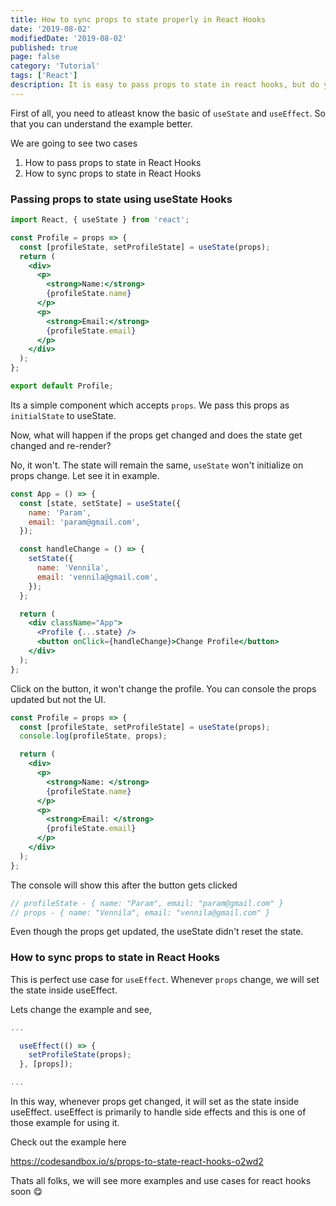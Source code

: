 ```yaml
---
title: How to sync props to state properly in React Hooks
date: '2019-08-02'
modifiedDate: '2019-08-02'
published: true
page: false
category: 'Tutorial'
tags: ['React']
description: It is easy to pass props to state in react hooks, but do you know how to sync props changes to state changes after initialization. It is also easy, lets see that in this article.
---
```


First of all, you need to atleast know the basic of `useState` and `useEffect`. So that you can understand the example better.

We are going to see two cases

1. How to pass props to state in React Hooks
2. How to sync props to state in React Hooks

### Passing props to state using useState Hooks

```jsx
import React, { useState } from 'react';

const Profile = props => {
  const [profileState, setProfileState] = useState(props);
  return (
    <div>
      <p>
        <strong>Name:</strong>
        {profileState.name}
      </p>
      <p>
        <strong>Email:</strong>
        {profileState.email}
      </p>
    </div>
  );
};

export default Profile;
```

Its a simple component which accepts `props`. We pass this props as `initialState` to useState.

Now, what will happen if the props get changed and does the state get changed and re-render?

No, it won't. The state will remain the same, `useState` won't initialize on props change. Let see it in example.

```jsx
const App = () => {
  const [state, setState] = useState({
    name: 'Param',
    email: 'param@gmail.com',
  });

  const handleChange = () => {
    setState({
      name: 'Vennila',
      email: 'vennila@gmail.com',
    });
  };

  return (
    <div className="App">
      <Profile {...state} />
      <button onClick={handleChange}>Change Profile</button>
    </div>
  );
};
```

Click on the button, it won't change the profile. You can console the props updated but not the UI.

```jsx
const Profile = props => {
  const [profileState, setProfileState] = useState(props);
  console.log(profileState, props);

  return (
    <div>
      <p>
        <strong>Name: </strong>
        {profileState.name}
      </p>
      <p>
        <strong>Email: </strong>
        {profileState.email}
      </p>
    </div>
  );
};
```

The console will show this after the button gets clicked

```jsx
// profileState - { name: "Param", email: "param@gmail.com" }
// props - { name: "Vennila", email: "vennila@gmail.com" }
```

Even though the props get updated, the useState didn't reset the state.

### How to sync props to state in React Hooks

This is perfect use case for `useEffect`. Whenever `props` change, we will set the state inside useEffect.

Lets change the example and see,

```jsx
...

  useEffect(() => {
    setProfileState(props);
  }, [props]);

...

```

In this way, whenever props get changed, it will set as the state inside useEffect. useEffect is primarily to handle side effects and this is one of those example for using it.

Check out the example here

https://codesandbox.io/s/props-to-state-react-hooks-o2wd2

Thats all folks, we will see more examples and use cases for react hooks soon 😋

